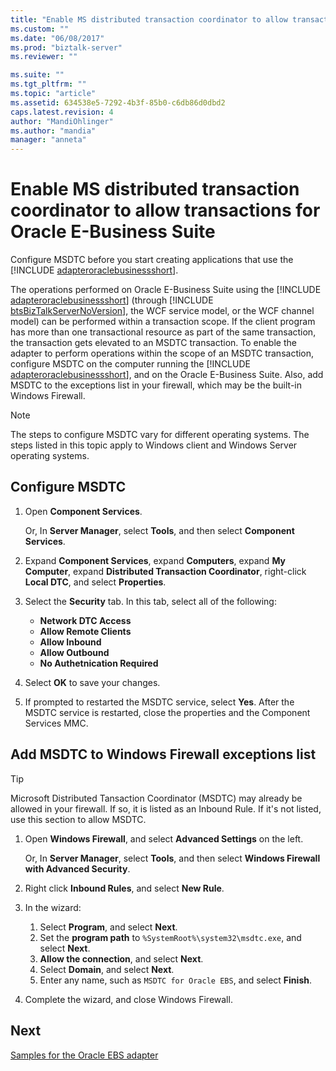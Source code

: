 ```yaml
---
title: "Enable MS distributed transaction coordinator to allow transactions for Oracle E-Business Suite | Microsoft Docs"
ms.custom: ""
ms.date: "06/08/2017"
ms.prod: "biztalk-server"
ms.reviewer: ""

ms.suite: ""
ms.tgt_pltfrm: ""
ms.topic: "article"
ms.assetid: 634538e5-7292-4b3f-85b0-c6db86d0dbd2
caps.latest.revision: 4
author: "MandiOhlinger"
ms.author: "mandia"
manager: "anneta"
---
```

# Enable MS distributed transaction coordinator to allow transactions for Oracle E-Business Suite
Configure MSDTC before you start creating applications that use the [!INCLUDE [adapteroraclebusinessshort](../../includes/adapteroraclebusinessshort-md.md)].  
  
The operations performed on Oracle E-Business Suite using the [!INCLUDE [adapteroraclebusinessshort](../../includes/adapteroraclebusinessshort-md.md)] (through [!INCLUDE [btsBizTalkServerNoVersion](../../includes/btsbiztalkservernoversion-md.md)], the WCF service model, or the WCF channel model) can be performed within a transaction scope. If the client program has more than one transactional resource as part of the same transaction, the transaction gets elevated to an MSDTC transaction. To enable the adapter to perform operations within the scope of an MSDTC transaction, configure MSDTC on the computer running the [!INCLUDE [adapteroraclebusinessshort](../../includes/adapteroraclebusinessshort-md.md)], and on the Oracle E-Business Suite. Also, add MSDTC to the exceptions list in your firewall, which may be the built-in Windows Firewall. 
  
> [!NOTE]
>  The steps to configure MSDTC vary for different operating systems. The steps listed in this topic apply to Windows client and Windows Server operating systems.  
  
## Configure MSDTC  
  
1. Open **Component Services**.  

   Or, In **Server Manager**, select **Tools**, and then select **Component Services**.  
  
2. Expand **Component Services**, expand **Computers**, expand **My Computer**, expand **Distributed Transaction Coordinator**, right-click **Local DTC**, and select **Properties**.  
  
3. Select the **Security** tab. In this tab, select all of the following: 

   - **Network DTC Access**
   - **Allow Remote Clients** 
   - **Allow Inbound** 
   - **Allow Outbound** 
   - **No Authetnication Required**
  
4. Select **OK** to save your changes.  
  
5. If prompted to restarted the MSDTC service, select **Yes**. After the MSDTC service is restarted, close the properties and the Component Services MMC. 
  
## Add MSDTC to Windows Firewall exceptions list  

> [!TIP] 
>  Microsoft Distributed Tansaction Coordinator (MSDTC) may already be allowed in your firewall. If so, it is listed as an Inbound Rule. If it's not listed, use this section to allow MSDTC. 

1.  Open **Windows Firewall**, and select **Advanced Settings** on the left.  

    Or, In **Server Manager**, select **Tools**, and then select **Windows Firewall with Advanced Security**.  
  
2.  Right click **Inbound Rules**, and select **New Rule**.  
  
3.  In the wizard: 

    1. Select **Program**, and select **Next**. 
    2. Set the **program path** to `%SystemRoot%\system32\msdtc.exe`, and select **Next**.  
    3. **Allow the connection**, and select **Next**.
    4. Select **Domain**, and select **Next**.
    5. Enter any name, such as `MSDTC for Oracle EBS`, and select **Finish**.
  
5.  Complete the wizard, and close Windows Firewall. 
  
## Next 
[Samples for the Oracle EBS adapter](../../adapters-and-accelerators/adapter-oracle-ebs/samples-for-the-oracle-ebs-adapter.md)